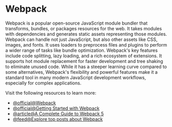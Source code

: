 # Webpack

Webpack is a popular open-source JavaScript module bundler that transforms, bundles, or packages resources for the web. It takes modules with dependencies and generates static assets representing those modules. Webpack can handle not just JavaScript, but also other assets like CSS, images, and fonts. It uses loaders to preprocess files and plugins to perform a wider range of tasks like bundle optimization. Webpack's key features include code splitting, lazy loading, and a rich ecosystem of extensions. It supports hot module replacement for faster development and tree shaking to eliminate unused code. While it has a steeper learning curve compared to some alternatives, Webpack's flexibility and powerful features make it a standard tool in many modern JavaScript development workflows, especially for complex applications.

Visit the following resources to learn more:

- [@official@Webpack](https://webpack.js.org/)
- [@official@Getting Started with Webpack](https://webpack.js.org/guides/getting-started/)
- [@article@A Complete Guide to Webpack 5](https://www.valentinog.com/blog/webpack)
- [@feed@Explore top posts about Webpack](https://app.daily.dev/tags/webpack?ref=roadmapsh)
